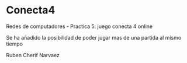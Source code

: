 # Conecta4

Redes de computadores - Practica 5: juego conecta 4 online

Se ha añadido la posibilidad de poder jugar mas de una partida al mismo tiempo 

Ruben Cherif Narvaez
